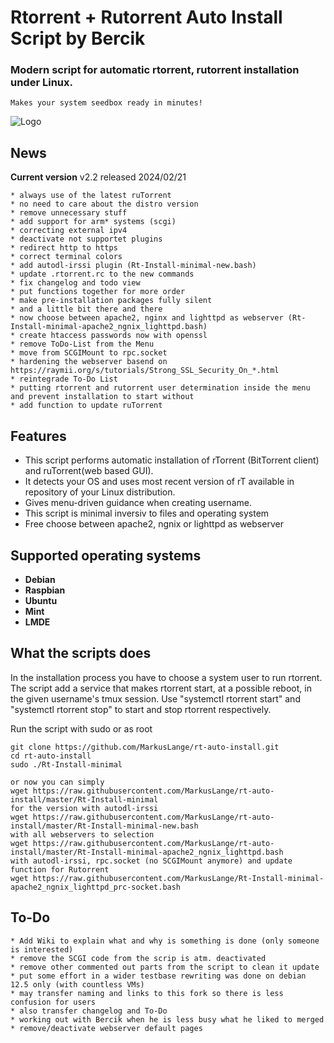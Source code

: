 
# Rtorrent + Rutorrent Auto Install Script by Bercik
### Modern script for automatic rtorrent, rutorrent installation under Linux.
	Makes your system seedbox ready in minutes!

![Logo](https://i.imgur.com/KtvJriL.jpg)

## News

**Current version** v2.2 released 2024/02/21

    * always use of the latest ruTorrent
    * no need to care about the distro version
    * remove unnecessary stuff
    * add support for arm* systems (scgi)
    * correcting external ipv4
    * deactivate not supportet plugins
    * redirect http to https
    * correct terminal colors
    * add autodl-irssi plugin (Rt-Install-minimal-new.bash)
    * update .rtorrent.rc to the new commands
    * fix changelog and todo view
    * put functions together for more order
    * make pre-installation packages fully silent
    * and a little bit there and there
    * now choose between apache2, nginx and lighttpd as webserver (Rt-Install-minimal-apache2_ngnix_lighttpd.bash)
    * create htaccess passwords now with openssl
    * remove ToDo-List from the Menu
    * move from SCGIMount to rpc.socket
    * hardening the webserver basend on https://raymii.org/s/tutorials/Strong_SSL_Security_On_*.html
    * reintegrade To-Do List
    * putting rtorrent and rutorrent user determination inside the menu and prevent installation to start without
    * add function to update ruTorrent

## Features ##

* This script performs automatic installation of rTorrent (BitTorrent client) and ruTorrent(web based GUI).
* It detects your OS and uses most recent version of rT available in repository of your Linux distribution.
* Gives menu-driven guidance when creating username.
* This script is minimal inversiv to files and operating system
* Free choose between apache2, ngnix or lighttpd as webserver

## Supported operating systems ##

* **Debian**
* **Raspbian**
* **Ubuntu**
* **Mint**
* **LMDE**

## What the scripts does ##
In the installation process you have to choose a system user to run rtorrent. The script add a service that
makes rtorrent start, at a possible reboot, in the given username's tmux session. Use "systemctl rtorrent start"
and "systemctl rtorrent stop" to start and stop rtorrent respectively.

Run the script with sudo or as root
	
	git clone https://github.com/MarkusLange/rt-auto-install.git
	cd rt-auto-install
	sudo ./Rt-Install-minimal
	
	or now you can simply
	wget https://raw.githubusercontent.com/MarkusLange/rt-auto-install/master/Rt-Install-minimal
	for the version with autodl-irssi
	wget https://raw.githubusercontent.com/MarkusLange/rt-auto-install/master/Rt-Install-minimal-new.bash
	with all webservers to selection
	wget https://raw.githubusercontent.com/MarkusLange/rt-auto-install/master/Rt-Install-minimal-apache2_ngnix_lighttpd.bash
	with autodl-irssi, rpc.socket (no SCGIMount anymore) and update function for Rutorrent
	wget https://raw.githubusercontent.com/MarkusLange/Rt-Install-minimal-apache2_ngnix_lighttpd_prc-socket.bash

## To-Do ##
	* Add Wiki to explain what and why is something is done (only someone is interested)
	* remove the SCGI code from the scrip is atm. deactivated
	* remove other commented out parts from the script to clean it update
	* put some effort in a wider testbase rewriting was done on debian 12.5 only (with countless VMs)
	* may transfer naming and links to this fork so there is less confusion for users
	* also transfer changelog and To-Do
	* working out with Bercik when he is less busy what he liked to merged
	* remove/deactivate webserver default pages
